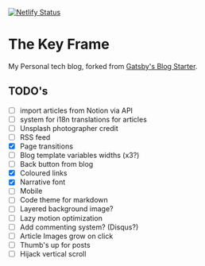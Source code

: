 [![Netlify Status](https://api.netlify.com/api/v1/badges/fa20d50a-d2a8-4938-8ca6-855a04c3f0e6/deploy-status)](https://app.netlify.com/sites/thekeyframe/deploys)

# The Key Frame

My Personal tech blog, forked from [Gatsby's Blog Starter](https://www.gatsbyjs.com/starters/gatsbyjs/gatsby-starter-blog).

## TODO's

- [ ] import articles from Notion via API
- [ ] system for i18n translations for articles
- [ ] Unsplash photographer credit
- [ ] RSS feed
- [x] Page transitions
- [ ] Blog template variables widths (x3?)
- [ ] Back button from blog
- [x] Coloured links
- [x] Narrative font
- [ ] Mobile
- [ ] Code theme for markdown
- [ ] Layered background image?
- [ ] Lazy motion optimization
- [ ] Add commenting system? (Disqus?)
- [ ] Article Images grow on click
- [ ] Thumb's up for posts
- [ ] Hijack vertical scroll
